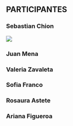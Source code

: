 ## PARTICIPANTES

### Sebastian Chion 
![](https://drive.google.com/file/d/1Pdry9-coZl_o_L4R4uX328Z_d16GXoFe/view?usp=share_link)
### Juan Mena 
### Valeria Zavaleta
### Sofia Franco
### Rosaura Astete 
### Ariana Figueroa
